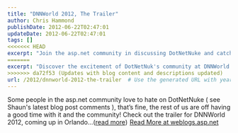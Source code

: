```yaml
---
title: "DNNWorld 2012, The Trailer"
author: Chris Hammond
publishDate: 2012-06-22T02:47:01
updateDate: 2012-06-22T02:47:01
tags: []
<<<<<<< HEAD
excerpt: "Join the asp.net community in discussing DotNetNuke and catch the latest on DNNWorld 2012 in Orlando."
=======
excerpt: "Discover the excitement of DotNetNuk's community at DNNWorld 2012 in Orlando. Join the fun and see what's in store! Read more at weblogs.asp.net."
>>>>>>> da72f53 (Updates with blog content and descriptions updated)
url: /2012/dnnworld-2012-the-trailer  # Use the generated URL with year
---
```

Some people in the asp.net community love to hate on DotNetNuke ( see Shaun's latest blog post comments ), that’s fine, the rest of us are off having a good time with it and the community! Check out the trailer for DNNWorld 2012, coming up in Orlando...(<a href="https://weblogs.asp.net/christoc/archive/2012/06/22/dnnworld-2012-the-trailer.aspx">read more</a>)<img src="https://weblogs.asp.net/aggbug.aspx?PostID=8632166" width="1" height="1"> <a href="https://weblogs.asp.net/christoc/archive/2012/06/22/dnnworld-2012-the-trailer.aspx">Read More at weblogs.asp.net</a>

